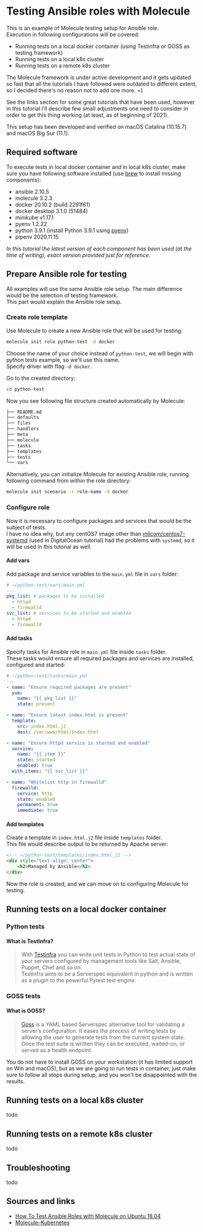 # Testing Ansible roles with Molecule

This is an example of Molecule testing setup for Ansible role.  
Execution in following configurations will be covered:  
- Running tests on a local docker container (using Testinfra or GOSS as testing framework)
- Running tests on a local k8s cluster
- Running tests on a remote k8s cluster

The Molecule framework is under active development and it gets updated so fast that all the tutorials I have followed were outdated to different extent, so I decided there's no reason not to add one more. =)  

See the links section for some great tutorials that have been used, however in this tutorial I'll describe few small adjustments one need to consider in order to get this thing working (at least, as of beginning of 2021).  

This setup has been developed and verified on macOS Catalina (10.15.7) and macOS Big Sur (11.1).

## Required software

To execute tests in local docker container and in local k8s cluster, make sure you have following software installed (use [brew](https://brew.sh/) to install missing components):  
- ansible 2.10.5  
- molecule 3.2.3  
- docker 20.10.2 (build 2291f61)  
- docker desktop 3.1.0 (51484)
- minikube v1.17.1
- pyenv 1.2.22
- python 3.9.1  (install Python 3.9.1 using [pyenv](https://realpython.com/intro-to-pyenv/#using-pyenv-to-install-python))
- pipenv 2020.11.15  

*In this tutorial the latest version of each component has been used (at the time of writing), exact version provided just for reference.*

## Prepare Ansible role for testing

All examples will use the same Ansible role setup. The main difference would be the selection of testing framework.  
This part would explain the Ansible role setup.

### Create role template

Use Molecule to create a new Ansible role that will be used for testing:
```bash
molecule init role python-test -d docker
```
Choose the name of your choice instead of `python-test`, we will begin with python tests example, so we'll use this name.  
Specify driver with flag `-d docker`.

Go to the created directory:
```bash
cd python-test
```

Now you see following file structure created automatically by Molecule:
```bash
├── README.md
├── defaults
├── files
├── handlers
├── meta
├── molecule
├── tasks
├── templates
├── tests
└── vars
```

Alternatively, you can initialize Molecule for existing Ansible role, running following command from within the role directory:
```bash
molecule init scenario -r role-name -d docker
```

### Configure role

Now it is necessary to configure packages and services that would be the subject of tests.  
I have no idea why, but any centOS7 image other than [milcom/centos7-systemd](https://hub.docker.com/r/milcom/centos7-systemd) (used in DigitalOcean tutorial) had the problems with `systemd`, so it will be used in this tutorial as well.

#### Add vars

Add package and service variables to the `main.yml` file in `vars` folder:
```yaml 
# ~/python-test/vars/main.yml
---
pkg_list: # packages to be installed
  - httpd
  - firewalld
svc_list: # services to be started and enabled
  - httpd
  - firewalld
```

#### Add tasks

Specify tasks for Ansible role in `main.yml` file inside `tasks` folder.  
These tasks would ensure all required packages and services are installed, configured and started:
```yaml
# ~/python-test/tasks/main.yml
---
- name: "Ensure required packages are present"
  yum:
    name: "{{ pkg_list }}"
    state: present

- name: "Ensure latest index.html is present"
  template:
    src: index.html.j2
    dest: /var/www/html/index.html

- name: "Ensure httpd service is started and enabled"
  service:
    name: "{{ item }}"
    state: started
    enabled: true
  with_items: "{{ svc_list }}"

- name: "Whitelist http in firewalld"
  firewalld:
    service: http
    state: enabled
    permanent: true
    immediate: true
```

#### Add templates
Create a template in `index.html.j2` file inside `templates` folder.  
This file would describe output to be returned by Apache server:
```html
<!-- ~/python-test/templates/index.html.j2 -->
<div style="text-align: center">
    <h2>Managed by Ansible</h2>
</div>
```

Now the role is created, and we can move on to configuring Molecule for testing.

## Running tests on a local docker container

### Python tests

#### What is TestInfra?

> With [Testinfra](https://testinfra.readthedocs.io/en/latest/) you can write unit tests in Python to test actual state of your servers configured by management tools like Salt, Ansible, Puppet, Chef and so on.  
> Testinfra aims to be a Serverspec equivalent in python and is written as a plugin to the powerful Pytest test engine.  

### GOSS tests

#### What is GOSS?

 > [Goss](https://github.com/aelsabbahy/goss) is a YAML based Serverspec alternative tool for validating a server’s configuration. It eases the process of writing tests by allowing the user to generate tests from the current system state. Once the test suite is written they can be executed, waited-on, or served as a health endpoint.  

You do not have to install GOSS on your workstation (it has limited support on Win and macOS), but as we are going to run tests in container, just make sure to follow all steps during setup, and you won't be disappointed with the results.

## Running tests on a local k8s cluster

todo

## Running tests on a remote k8s cluster

todo

## Troubleshooting

todo

## Sources and links
- [How To Test Ansible Roles with Molecule on Ubuntu 18.04](https://www.digitalocean.com/community/tutorials/how-to-test-ansible-roles-with-molecule-on-ubuntu-18-04)  
- [Molecule-Kubernetes](https://github.com/bleung/molecule-kubernetes)

